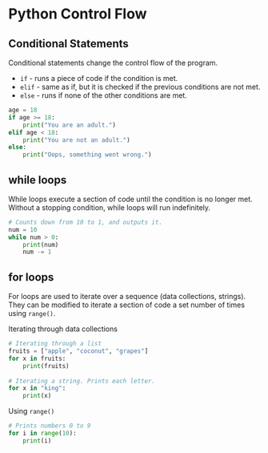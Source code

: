 # Python Control Flow
## Conditional Statements
Conditional statements change the control flow of the program.
 * `if` -  runs a piece of code if the condition is met.
 * `elif` - same as if, but it is checked if the previous
            conditions are not met.
 * `else` - runs if none of the other conditions are met.

```python
age = 18
if age >= 18:
    print("You are an adult.")
elif age < 18:
    print("You are not an adult.")
else:
    print("Oops, something went wrong.")
```

## while loops
While loops execute a section of code until the condition is 
no longer met. Without a stopping condition, while loops will
run indefinitely.
```python
# Counts down from 10 to 1, and outputs it.
num = 10
while num > 0:
    print(num)
    num -= 1
```

## for loops
For loops are used to iterate over a sequence (data collections, 
strings). They can be modified to iterate a section of code a
set number of times using `range()`.

Iterating through data collections
```python
# Iterating through a list
fruits = ["apple", "coconut", "grapes"]
for x in fruits:
    print(fruits)
    
# Iterating a string. Prints each letter.
for x in "king":
    print(x)
```

Using `range()`
```python
# Prints numbers 0 to 9
for i in range(10):
    print(i)
```